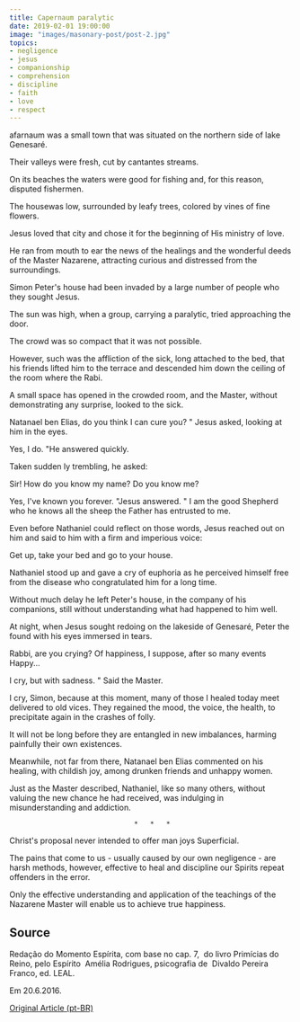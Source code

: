 ```yaml
---
title: Capernaum paralytic
date: 2019-02-01 19:00:00
image: "images/masonary-post/post-2.jpg"
topics: 
- negligence
- jesus
- companionship
- comprehension
- discipline
- faith
- love
- respect
---
```


afarnaum was a small town that was situated on the northern side of lake
Genesaré.

Their valleys were fresh, cut by cantantes streams.

On its beaches the waters were good for fishing and, for this reason, disputed
fishermen.

The housewas low, surrounded by leafy trees, colored by vines
of fine flowers.

Jesus loved that city and chose it for the beginning of His ministry of love.

He ran from mouth to ear the news of the healings and the wonderful deeds of the Master
Nazarene, attracting curious and distressed from the surroundings.

Simon Peter's house had been invaded by a large number of people who
they sought Jesus.

The sun was high, when a group, carrying a paralytic, tried
approaching the door.

The crowd was so compact that it was not possible.

However, such was the affliction of the sick, long attached to the bed, that his
friends lifted him to the terrace and descended him down the ceiling of the room where the
Rabi.

A small space has opened in the crowded room, and the Master, without demonstrating
any surprise, looked to the sick.

Natanael ben Elias, do you think I can cure you? " Jesus asked, looking at him
in the eyes.

Yes, I do. "He answered quickly.

Taken sudden ly trembling, he asked:

Sir! How do you know my name? Do you know me?

Yes, I've known you forever. "Jesus answered. " I am the good Shepherd who
he knows all the sheep the Father has entrusted to me.

Even before Nathaniel could reflect on those words, Jesus
reached out on him and said to him with a firm and imperious voice:

Get up, take your bed and go to your house.

Nathaniel stood up and gave a cry of euphoria as he perceived himself free from the disease
who congratulated him for a long time.

Without much delay he left Peter's house, in the company of his companions,
still without understanding what had happened to him well.

At night, when Jesus sought redoing on the lakeside of Genesaré, Peter the
found with his eyes immersed in tears.

Rabbi, are you crying? Of happiness, I suppose, after so many events
Happy...

I cry, but with sadness. " Said the Master.

I cry, Simon, because at this moment, many of those I healed today meet
delivered to old vices. They regained the mood, the voice, the health, to
precipitate again in the crashes of folly.

It will not be long before they are entangled in new imbalances, harming
painfully their own existences.

Meanwhile, not far from there, Natanael ben Elias commented on his healing, with
childish joy, among drunken friends and unhappy women.

Just as the Master described, Nathaniel, like so many others, without valuing
the new chance he had received, was indulging in misunderstanding and addiction.

                                   *   *   *

Christ's proposal never intended to offer man joys
Superficial.

The pains that come to us - usually caused by our own negligence -
are harsh methods, however, effective to heal and discipline our Spirits
repeat offenders in the error.

Only the effective understanding and application of the teachings of the Nazarene Master
will enable us to achieve true happiness.

## Source
Redação do Momento Espírita, com base no cap. 7,  do livro Primícias do Reino,
pelo Espírito  Amélia Rodrigues, psicografia de  Divaldo Pereira Franco,
ed. LEAL.

Em 20.6.2016.

[Original Article (pt-BR)](http://momento.com.br/pt/ler_texto.php?id=4820)
